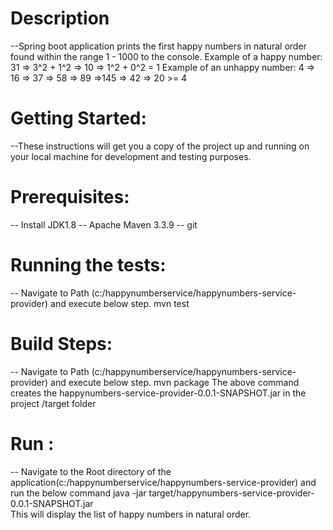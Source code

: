 # Description

--Spring boot application prints the first happy numbers in natural order found within the range 1 - 1000 to the console.
        Example of a happy number: 31 => 3^2 + 1^2 => 10 => 1^2 + 0^2 = 1
        Example of an unhappy number: 4 => 16 => 37 => 58 => 89 =>145 => 42 => 20 >= 4


# Getting Started:
--These instructions will get you a copy of the project up and running on your local machine for development and testing purposes.


# Prerequisites:
-- Install JDK1.8
-- Apache Maven 3.3.9
-- git


# Running the tests:
--  Navigate to Path (c:/happynumberservice/happynumbers-service-provider) and execute below step.
 	mvn test


# Build Steps:
--  Navigate to Path (c:/happynumberservice/happynumbers-service-provider) and execute below step.
	mvn package
   The above command creates the happynumbers-service-provider-0.0.1-SNAPSHOT.jar in the project /target folder

# Run :
-- Navigate to the Root directory of the application(c:/happynumberservice/happynumbers-service-provider) and run the below command
	java -jar target/happynumbers-service-provider-0.0.1-SNAPSHOT.jar   
	This will display the list of  happy numbers in natural order. 

